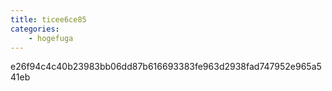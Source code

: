 ```yaml
---
title: ticee6ce85
categories:
    - hogefuga
---
```

e26f94c4c40b23983bb06dd87b616693383fe963d2938fad747952e965a541eb